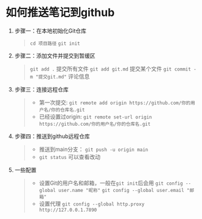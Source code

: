# 如何推送笔记到github
1. 步骤一：在本地初始化Git仓库
   > `cd 项目路径`
   > `git init`
2. 步骤二：添加文件并提交到暂缓区
   > `git add .` 提交所有文件
   > `git add git.md` 提交某个文件
   > `git commit -m "提交git.md"` 评论信息
3. 步骤三：连接远程仓库
   > * 第一次提交:
   > `git remote add origin https://github.com/你的用户名/你的仓库名.git` 
   > * 已经设置过origin:
   > `git remote set-url origin https://github.com/你的用户名/你的仓库名.git`   
4. 步骤四：推送到github远程仓库
   > * 推送到main分支：
   > `git push -u origin main`
   > * `git status` 可以查看改动
5. 一些配置
   > * 设置Git的用户名和邮箱，一般在`git init`后会用
   > `git config --global user.name "昵称"`
   > `git config --global user.email "邮箱"`
   > * 设置代理
   > `git config --global http.proxy http://127.0.0.1.7890`

